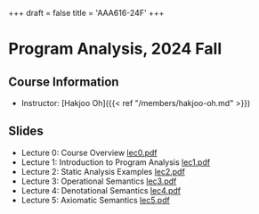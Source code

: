 +++
draft = false
title = 'AAA616-24F'
+++

# Program Analysis, 2024 Fall

## Course Information

- Instructor: [Hakjoo Oh]({{< ref "/members/hakjoo-oh.md" >}})

## Slides

- Lecture 0: Course Overview [lec0.pdf](./slides/lec0.pdf)
- Lecture 1: Introduction to Program Analysis [lec1.pdf](./slides/lec1.pdf)
- Lecture 2: Static Analysis Examples [lec2.pdf](./slides/lec2.pdf)
- Lecture 3: Operational Semantics [lec3.pdf](./slides/lec3.pdf)
- Lecture 4: Denotational Semantics [lec4.pdf](./slides/lec4.pdf)
- Lecture 5: Axiomatic Semantics [lec5.pdf](./slides/lec5.pdf)

